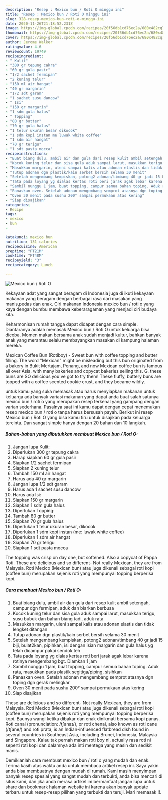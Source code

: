 ```yaml
---
description: "Resep : Mexico bun / Roti O minggu ini"
title: "Resep : Mexico bun / Roti O minggu ini"
slug: 328-resep-mexico-bun-roti-o-minggu-ini
date: 2020-11-26T21:18:52.231Z
image: https://img-global.cpcdn.com/recipes/20f56db1cd76ec2a/680x482cq70/mexico-bun-roti-o-foto-resep-utama.jpg
thumbnail: https://img-global.cpcdn.com/recipes/20f56db1cd76ec2a/680x482cq70/mexico-bun-roti-o-foto-resep-utama.jpg
cover: https://img-global.cpcdn.com/recipes/20f56db1cd76ec2a/680x482cq70/mexico-bun-roti-o-foto-resep-utama.jpg
author: Jerome Walker
ratingvalue: 4.6
reviewcount: 19749
recipeingredient:
- " Kulit"
- "300 gr tepung cakra"
- "60 gr gula pasir"
- "1/2 sachet fermipan"
- "2 kuning telur"
- "150 ml air hangat"
- "40 gr margarin"
- "1/2 sdt garam"
- "1 sachet susu dancow"
- " Isi"
- "150 gr margarin"
- "1 sdm gula halus"
- " Topping"
- "80 gr butter"
- "70 gr gula halus"
- "1 telur ukuran besar dikocok"
- "1 sdm kopi instan me luwak white coffee"
- "1 sdm air hangat"
- "70 gr terigu"
- "1 sdt pasta mocca"
recipeinstructions:
- "Buat biang dulu, ambil air dan gula dari resep kulit ambil setengah, campur dgn fermipan, aduk dan biarkan berbusa"
- "Kocok kuning telur dan sisa gula aduk sampai larut, masukkan terigu, susu bubuk dan bahan biang tadi, aduk rata"
- "Masukkan margarin, uleni sampai kalis atau adonan elastis dan tidak lengket ditangan"
- "Tutup adonan dgn plastik/kain serbet bersih selama 30 menit"
- "Setelah mengembang kempiskan, potong2 adonan/timbang 40 gr jadi 15 biji, bulat2kan, pipihkan, isi dengan isian margarin dan gula halus yg telah dicampur pakai sendok teh"
- "Tata pada loyang yg dialas kertas roti beri jarak agak lebar karena rotinya mengembang bgt. Diamkan 1 jam"
- "Sambil nunggu 1 jam, buat topping, campur semua bahan toping. Aduk rata, masukkan pada plastik segitiga/piping, sisihkan"
- "Panaskan oven. Setelah adonan mengembang semprot atasnya dgn toping dgn gerak melingkar"
- "Oven 30 menit pada sushu 200° sampai permukaan atas kering"
- "Siap disajikan"
categories:
- Recipe
tags:
- mexico
- bun
- 

katakunci: mexico bun  
nutrition: 131 calories
recipecuisine: American
preptime: "PT21M"
cooktime: "PT48M"
recipeyield: "3"
recipecategory: Lunch

---
```



![Mexico bun / Roti O](https://img-global.cpcdn.com/recipes/20f56db1cd76ec2a/680x482cq70/mexico-bun-roti-o-foto-resep-utama.jpg)

Kekayaan adat yang sangat beragam di Indonesia juga di ikuti kekayaan makanan yang beragam dengan berbagai rasa dari masakan yang manis,pedas dan enak. Ciri makanan Indonesia mexico bun / roti o yang kaya dengan bumbu membawa keberaragaman yang menjadi ciri budaya kita.


Keharmonisan rumah tangga dapat didapat dengan cara simple. Diantaranya adalah memasak Mexico bun / Roti O untuk keluarga bisa dicoba. Momen makan bersama anak sudah menjadi kultur, bahkan banyak anak yang merantau selalu membayangkan masakan di kampung halaman mereka.

Mexican Coffee Bun (Rotiboy) - Sweet bun with coffee topping and butter filling. The word &#34;Mexican&#34; might be misleading but this bun originated from a bakery in Bukit Mertajam, Penang, and now Mexican coffee bun is famous all over Asia, with many bakeries and copycat bakeries selling this. G. these buns are SO delicious you&#39;ve got to try them! These fluffy, buttery buns are topped with a coffee scented cookie crust, and they became wildly.

untuk kamu yang suka memasak atau harus menyiapkan makanan untuk keluarga ada banyak variasi makanan yang dapat anda buat salah satunya mexico bun / roti o yang merupakan resep terkenal yang gampang dengan varian sederhana. Pasalnya saat ini kamu dapat dengan cepat menemukan resep mexico bun / roti o tanpa harus bersusah payah.
Berikut ini resep Mexico bun / Roti O yang bisa kamu tiru untuk disajikan pada keluarga tercinta. Dan sangat simple hanya dengan 20 bahan dan 10 langkah.


<!--inarticleads1-->

##### Bahan-bahan yang dibutuhkan membuat Mexico bun / Roti O:

1. Jangan lupa  Kulit:
1. Diperlukan 300 gr tepung cakra
1. Harap siapkan 60 gr gula pasir
1. Siapkan 1/2 sachet fermipan
1. Siapkan 2 kuning telur
1. Tambah 150 ml air hangat
1. Harus ada 40 gr margarin
1. Jangan lupa 1/2 sdt garam
1. Harus ada 1 sachet susu dancow
1. Harus ada  Isi:
1. Siapkan 150 gr margarin
1. Siapkan 1 sdm gula halus
1. Diperlukan  Topping:
1. Tambah 80 gr butter
1. Siapkan 70 gr gula halus
1. Diperlukan 1 telur ukuran besar, dikocok
1. Diperlukan 1 sdm kopi instan (me: luwak white coffee)
1. Diperlukan 1 sdm air hangat
1. Siapkan 70 gr terigu
1. Siapkan 1 sdt pasta mocca


The topping was crisp on day one, but softened. Also a copycat of Pappa Roti. These are delicious and so different- Not really Mexican, they are from Malaysia. Roti Mexico (Mexican bun) atau juga dikenali sebagai roti kopi (coffee bun) merupakan sejenis roti yang mempunyai topping berperisa kopi. 

<!--inarticleads2-->

##### Cara membuat  Mexico bun / Roti O:

1. Buat biang dulu, ambil air dan gula dari resep kulit ambil setengah, campur dgn fermipan, aduk dan biarkan berbusa
1. Kocok kuning telur dan sisa gula aduk sampai larut, masukkan terigu, susu bubuk dan bahan biang tadi, aduk rata
1. Masukkan margarin, uleni sampai kalis atau adonan elastis dan tidak lengket ditangan
1. Tutup adonan dgn plastik/kain serbet bersih selama 30 menit
1. Setelah mengembang kempiskan, potong2 adonan/timbang 40 gr jadi 15 biji, bulat2kan, pipihkan, isi dengan isian margarin dan gula halus yg telah dicampur pakai sendok teh
1. Tata pada loyang yg dialas kertas roti beri jarak agak lebar karena rotinya mengembang bgt. Diamkan 1 jam
1. Sambil nunggu 1 jam, buat topping, campur semua bahan toping. Aduk rata, masukkan pada plastik segitiga/piping, sisihkan
1. Panaskan oven. Setelah adonan mengembang semprot atasnya dgn toping dgn gerak melingkar
1. Oven 30 menit pada sushu 200° sampai permukaan atas kering
1. Siap disajikan


These are delicious and so different- Not really Mexican, they are from Malaysia. Roti Mexico (Mexican bun) atau juga dikenali sebagai roti kopi (coffee bun) merupakan sejenis roti yang mempunyai topping berperisa kopi. Baunya wangi ketika dibakar dan enak dinikmati bersama kopi panas. Roti canai (pronunciation: /tʃanaɪ/), or roti chenai, also known as roti cane (/tʃane/) and roti prata, is an Indian-influenced flatbread dish found in several countries in Southeast Asia, including Brunei, Indonesia, Malaysia and Singapore. Kalau tak pernah makan roti boy ni, actually rasa roti ni seperti roti kopi dan dalamnya ada inti mentega yang masin dan sedikit manis. 

Demikianlah cara membuat mexico bun / roti o yang mudah dan enak. Terima kasih atas waktu anda untuk membaca artikel resep ini. Saya yakin anda bisa membuatnya dengan mudah di rumah. Kami masih menyimpan banyak resep spesial yang sangat mudah dan terbukti, anda bisa mencari di situs kami, dan jika anda merasa artikel ini bermanfaat jangan lupa untuk share dan bookmark halaman website ini karena akan banyak update terbaru untuk resep-resep pilihan yang terbukti dan teruji. Mari memasak !!. 
